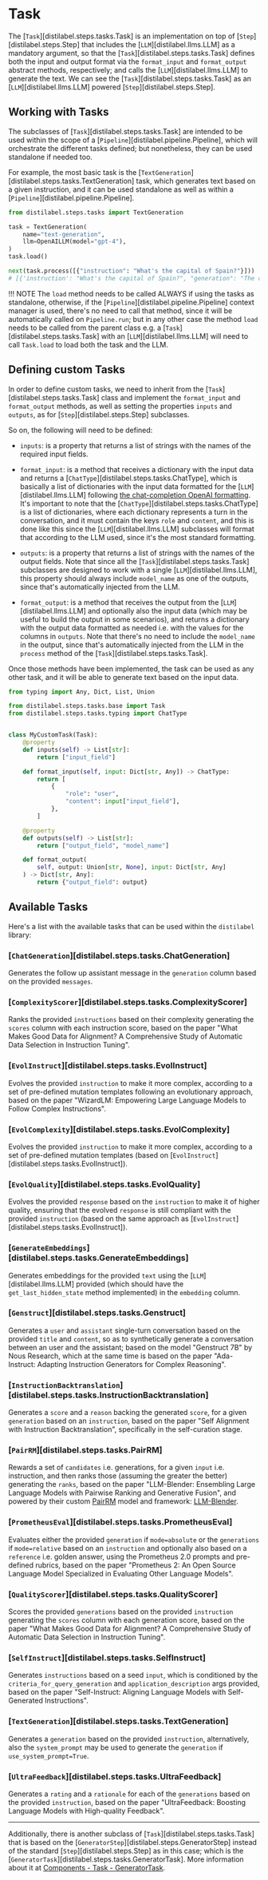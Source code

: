 # Task

The [`Task`][distilabel.steps.tasks.Task] is an implementation on top of [`Step`][distilabel.steps.Step] that includes the [`LLM`][distilabel.llms.LLM] as a mandatory argument, so that the [`Task`][distilabel.steps.tasks.Task] defines both the input and output format via the `format_input` and `format_output` abstract methods, respectively; and calls the [`LLM`][distilabel.llms.LLM] to generate the text. We can see the [`Task`][distilabel.steps.tasks.Task] as an [`LLM`][distilabel.llms.LLM] powered [`Step`][distilabel.steps.Step].

## Working with Tasks

The subclasses of [`Task`][distilabel.steps.tasks.Task] are intended to be used within the scope of a [`Pipeline`][distilabel.pipeline.Pipeline], which will orchestrate the different tasks defined; but nonetheless, they can be used standalone if needed too.

For example, the most basic task is the [`TextGeneration`][distilabel.steps.tasks.TextGeneration] task, which generates text based on a given instruction, and it can be used standalone as well as within a [`Pipeline`][distilabel.pipeline.Pipeline].

```python
from distilabel.steps.tasks import TextGeneration

task = TextGeneration(
    name="text-generation",
    llm=OpenAILLM(model="gpt-4"),
)
task.load()

next(task.process([{"instruction": "What's the capital of Spain?"}]))
# [{'instruction': "What's the capital of Spain?", "generation": "The capital of Spain is Madrid.", "model_name": "gpt-4"}]
```

!!! NOTE
    The `load` method needs to be called ALWAYS if using the tasks as standalone, otherwise, if the [`Pipeline`][distilabel.pipeline.Pipeline] context manager is used, there's no need to call that method, since it will be automatically called on `Pipeline.run`; but in any other case the method `load` needs to be called from the parent class e.g. a [`Task`][distilabel.steps.tasks.Task] with an [`LLM`][distilabel.llms.LLM] will need to call `Task.load` to load both the task and the LLM.

## Defining custom Tasks

In order to define custom tasks, we need to inherit from the [`Task`][distilabel.steps.tasks.Task] class and implement the `format_input` and `format_output` methods, as well as setting the properties `inputs` and `outputs`, as for [`Step`][distilabel.steps.Step] subclasses.

So on, the following will need to be defined:

- `inputs`: is a property that returns a list of strings with the names of the required input fields.

- `format_input`: is a method that receives a dictionary with the input data and returns a [`ChatType`][distilabel.steps.tasks.ChatType], which is basically a list of dictionaries with the input data formatted for the [`LLM`][distilabel.llms.LLM] following [the chat-completion OpenAI formatting](https://platform.openai.com/docs/guides/text-generation). It's important to note that the [`ChatType`][distilabel.steps.tasks.ChatType] is a list of dictionaries, where each dictionary represents a turn in the conversation, and it must contain the keys `role` and `content`, and this is done like this since the [`LLM`][distilabel.llms.LLM] subclasses will format that according to the LLM used, since it's the most standard formatting.

- `outputs`: is a property that returns a list of strings with the names of the output fields. Note that since all the [`Task`][distilabel.steps.tasks.Task] subclasses are designed to work with a single [`LLM`][distilabel.llms.LLM], this property should always include `model_name` as one of the outputs, since that's automatically injected from the LLM.

- `format_output`: is a method that receives the output from the [`LLM`][distilabel.llms.LLM] and optionally also the input data (which may be useful to build the output in some scenarios), and returns a dictionary with the output data formatted as needed i.e. with the values for the columns in `outputs`. Note that there's no need to include the `model_name` in the output, since that's automatically injected from the LLM in the `process` method of the [`Task`][distilabel.steps.tasks.Task].

Once those methods have been implemented, the task can be used as any other task, and it will be able to generate text based on the input data.

```python
from typing import Any, Dict, List, Union

from distilabel.steps.tasks.base import Task
from distilabel.steps.tasks.typing import ChatType


class MyCustomTask(Task):
    @property
    def inputs(self) -> List[str]:
        return ["input_field"]

    def format_input(self, input: Dict[str, Any]) -> ChatType:
        return [
            {
                "role": "user",
                "content": input["input_field"],
            },
        ]

    @property
    def outputs(self) -> List[str]:
        return ["output_field", "model_name"]

    def format_output(
        self, output: Union[str, None], input: Dict[str, Any]
    ) -> Dict[str, Any]:
        return {"output_field": output}
```

## Available Tasks

Here's a list with the available tasks that can be used within the `distilabel` library:

### [`ChatGeneration`][distilabel.steps.tasks.ChatGeneration]

Generates the follow up assistant message in the `generation` column based on the provided `messages`.

### [`ComplexityScorer`][distilabel.steps.tasks.ComplexityScorer]

Ranks the provided `instructions` based on their complexity generating the `scores` column with each instruction score, based on the paper "What Makes Good Data for Alignment? A Comprehensive Study of Automatic Data Selection in Instruction Tuning".

### [`EvolInstruct`][distilabel.steps.tasks.EvolInstruct]

Evolves the provided `instruction` to make it more complex, according to a set of pre-defined mutation templates following an evolutionary approach, based on the paper "WizardLM: Empowering Large Language Models to Follow Complex Instructions".

### [`EvolComplexity`][distilabel.steps.tasks.EvolComplexity]

Evolves the provided `instruction` to make it more complex, according to a set of pre-defined mutation templates (based on [`EvolInstruct`][distilabel.steps.tasks.EvolInstruct]).

### [`EvolQuality`][distilabel.steps.tasks.EvolQuality]

Evolves the provided `response` based on the `instruction` to make it of higher quality, ensuring that the evolved `response` is still compliant with the provided `instruction` (based on the same approach as [`EvolInstruct`][distilabel.steps.tasks.EvolInstruct]).

### [`GenerateEmbeddings`][distilabel.steps.tasks.GenerateEmbeddings]

Generates embeddings for the provided `text` using the [`LLM`][distilabel.llms.LLM] provided (which should have the `get_last_hidden_state` method implemented) in the `embedding` column.

### [`Genstruct`][distilabel.steps.tasks.Genstruct]

Generates a `user` and `assistant` single-turn conversation based on the provided `title` and `content`, so as to synthetically generate a conversation between an user and the assistant; based on the model "Genstruct 7B" by Nous Research, which at the same time is based on the paper "Ada-Instruct: Adapting Instruction Generators for Complex Reasoning".

### [`InstructionBacktranslation`][distilabel.steps.tasks.InstructionBacktranslation]

Generates a `score` and a `reason` backing the generated `score`, for a given `generation` based on an `instruction`, based on the paper "Self Alignment with Instruction Backtranslation", specifically in the self-curation stage.

### [`PairRM`][distilabel.steps.tasks.PairRM]

Rewards a set of `candidates` i.e. generations, for a given `input` i.e. instruction, and then ranks those (assuming the greater the better) generating the `ranks`, based on the paper "LLM-Blender: Ensembling Large Language Models with Pairwise Ranking and Generative Fusion", and powered by their custom [PairRM](https://huggingface.co/llm-blender/PairRM) model and framework: [LLM-Blender](https://github.com/yuchenlin/LLM-Blender).

### [`PrometheusEval`][distilabel.steps.tasks.PrometheusEval]

Evaluates either the provided `generation` if `mode=absolute` or the `generations` if `mode=relative` based on an `instruction` and optionally also based on a `reference` i.e. golden answer, using the Prometheus 2.0 prompts and pre-defined rubrics, based on the paper "Prometheus 2: An Open Source Language Model Specialized in Evaluating Other Language Models".

### [`QualityScorer`][distilabel.steps.tasks.QualityScorer]

Scores the provided `generations` based on the provided `instruction` generating the `scores` column with each generation score, based on the paper "What Makes Good Data for Alignment? A Comprehensive Study of Automatic Data Selection in Instruction Tuning".

### [`SelfInstruct`][distilabel.steps.tasks.SelfInstruct]

Generates `instructions` based on a seed `input`, which is conditioned by the `criteria_for_query_generation` and `application_description` args provided, based on the paper "Self-Instruct: Aligning Language Models with Self-Generated Instructions".

### [`TextGeneration`][distilabel.steps.tasks.TextGeneration]

Generates a `generation` based on the provided `instruction`, alternatively, also the `system_prompt` may be used to generate the `generation` if `use_system_prompt=True`.

### [`UltraFeedback`][distilabel.steps.tasks.UltraFeedback]

Generates a `rating` and a `rationale` for each of the `generations` based on the provided `instruction`, based on the paper "UltraFeedback: Boosting Language Models with High-quality Feedback".

---

Additionally, there is another subclass of [`Task`][distilabel.steps.tasks.Task] that is based on the [`GeneratorStep`][distilabel.steps.GeneratorStep] instead of the standard [`Step`][distilabel.steps.Step] as in this case; which is the [`GeneratorTask`][distilabel.steps.tasks.GeneratorTask]. More information about it at [Components - Task - GeneratorTask](generator_task.md).
